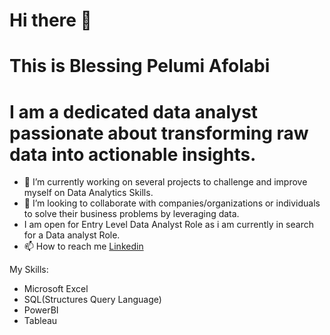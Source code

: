  # Hi there 👋 
 
 # This is Blessing Pelumi Afolabi 
 
 # I am a dedicated data analyst passionate about transforming raw data into actionable insights. 
  
- 🌱 I’m currently working on several projects to challenge and improve myself on Data Analytics Skills.
- 💞️ I’m looking to collaborate with companies/organizations or individuals to solve their business problems by leveraging data.
- I am open for Entry Level Data Analyst Role as i am currently in search for a Data analyst Role.
- 📫 How to reach me [Linkedin](http://www.linkedin.com/in/blessing-emmanuel-pelumi)

 My Skills:
  
- Microsoft Excel
- SQL(Structures Query Language)
- PowerBI
- Tableau

<!---
EmmanuelBlessing95/EmmanuelBlessing95 is a ✨ special ✨ repository because its `README.md` (this file) appears on your GitHub profile.
You can click the Preview link to take a look at your changes.
--->
